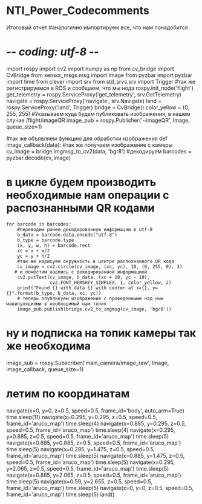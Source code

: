 # NTI_Power_Codecomments
Итоговый отчет
#аналогично импортируем все, что нам понадобится
# -*- coding: utf-8 -*-
import rospy
import cv2
import numpy as np
from cv_bridge import CvBridge
from sensor_msgs.msg import Image
from pyzbar import pyzbar
import time
from clever import srv
from std_srvs.srv import Trigger
#так же регистрируемся в ROS и сообщаем, что мы нода
rospy.init_node('flight')
get_telemetry = rospy.ServiceProxy('get_telemetry', srv.GetTelemetry)
navigate = rospy.ServiceProxy('navigate', srv.Navigate)
land = rospy.ServiceProxy('land', Trigger)
bridge = CvBridge()
color_yellow = (0, 255, 255)
#Указываем куда будем публиковать изображения, в нашем случае /flight/imageQR
image_pub = rospy.Publisher('~imageQR', Image, queue_size=1)

#так же объявляем функцию для обработки изображения
def image_callback(data):
	#так же получаем изображение с камеры
    cv_image = bridge.imgmsg_to_cv2(data, 'bgr8')
    #декодируем
    barcodes = pyzbar.decode(cv_image)
   # в цикле будем производить необходимые нам операции с распознанными QR кодами
    for barcode in barcodes:
    	#переводим ранее декодированную информацию в utf-8
        b_data = barcode.data.encode("utf-8")
        b_type = barcode.type
        (x, y, w, h) = barcode.rect
        xc = x + w/2
        yc = y + h/2
        #так же нарисуем окружность в центре распознанного QR кода
        cv_image = cv2.circle(cv_image, (xc, yc), 10, (0, 255, 0), 3)
       # и поместим надпись с декодированной информацией
        cv2.putText(cv_image, b_data, (xc + 10, yc - 10),
                    cv2.FONT_HERSHEY_SIMPLEX, 1, color_yellow, 2)
        print("Found {} with data {} with center at x={}, y={}".format(b_type, b_data, xc, yc))
        # теперь опубликуем изображение с проведенными над ним манипуляциями в необходимый нам топик
        image_pub.publish(bridge.cv2_to_imgmsg(cv_image, 'bgr8'))

# ну и подписка на топик камеры так же необходима
image_sub = rospy.Subscriber('main_camera/image_raw', Image, image_callback, queue_size=1)

# летим по координатам
navigate(x=0, y=0, z=0.5, speed=0.5, frame_id='body', auto_arm=True)
time.sleep(11)
navigate(x=0.295, y=0.295, z=0.5, speed=0.5, frame_id='aruco_map')
time.sleep(4)
navigate(x=0.885, y=0.295, z=0.5, speed=0.5, frame_id='aruco_map')
time.sleep(4)
navigate(x=0.295, y=0.885, z=0.5, speed=0.5, frame_id='aruco_map')
time.sleep(5)
navigate(x=0.885, y=0.885, z=0.5, speed=0.5, frame_id='aruco_map')
time.sleep(5)
navigate(x=0.295, y=1.475, z=0.5, speed=0.5, frame_id='aruco_map')
time.sleep(5)
navigate(x=0.885, y=1.475, z=0.5, speed=0.5, frame_id='aruco_map')
time.sleep(5)
navigate(x=0.295, y=2.065, z=0.5, speed=0.5, frame_id='aruco_map')
time.sleep(5)
navigate(x=0.885, y=2.065, z=0.5, speed=0.5, frame_id='aruco_map')
time.sleep(5)
navigate(x=0.59, y=2.655, z=0.5, speed=0.5, frame_id='aruco_map')
time.sleep(5)
navigate(x=0, y=0, z=0.5, speed=0.5, frame_id='aruco_map')
time.sleep(5)
land()
